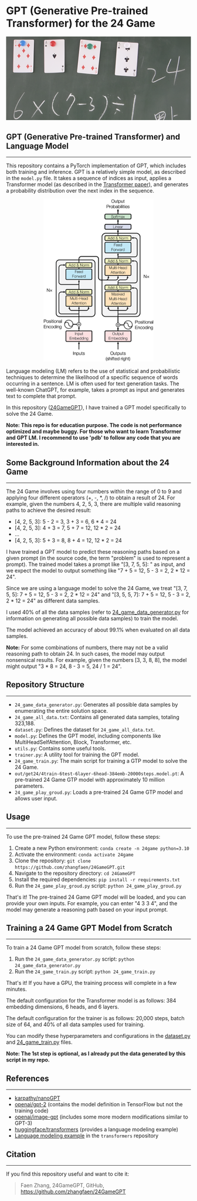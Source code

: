 # GPT (Generative Pre-trained Transformer) for the 24 Game

![24 Game](24-game.png)

## GPT (Generative Pre-trained Transformer) and Language Model
-------
This repository contains a PyTorch implementation of GPT, which includes both training and inference. GPT is a relatively simple model, as described in the `model.py` file. It takes a sequence of indices as input, applies a Transformer model (as described in the [Transformer paper](https://arxiv.org/abs/1706.03762)), and generates a probability distribution over the next index in the sequence.

<center><img src="transformer.jpg" width="300" /></center>

Language modeling (LM) refers to the use of statistical and probabilistic techniques to determine the likelihood of a specific sequence of words occurring in a sentence. LM is often used for text generation tasks. The well-known ChatGPT, for example, takes a prompt as input and generates text to complete that prompt.

In this repository ([24GameGPT](https://github.com/zhangfaen/24GameGPT)), I have trained a GPT model specifically to solve the 24 Game.

**Note: This repo is for education purpose. The code is not performance optimized and maybe buggy. For those who want to learn Transformer and GPT LM. I recommend to use 'pdb' to follow any code that you are interested in.**

## Some Background Information about the 24 Game
-------
The 24 Game involves using four numbers within the range of 0 to 9 and applying four different operators (+, -, *, /) to obtain a result of 24. For example, given the numbers 4, 2, 5, 3, there are multiple valid reasoning paths to achieve the desired result:

- [4, 2, 5, 3]: 5 - 2 = 3, 3 + 3 = 6, 6 * 4 = 24
- [4, 2, 5, 3]: 4 + 3 = 7, 5 + 7 = 12, 12 * 2 = 24
- ...
- [4, 2, 5, 3]: 5 + 3 = 8, 8 + 4 = 12, 12 * 2 = 24

I have trained a GPT model to predict these reasoning paths based on a given prompt (in the source code, the term "problem" is used to represent a prompt). The trained model takes a prompt like "[3, 7, 5, 5]: " as input, and we expect the model to output something like "7 + 5 = 12, 5 - 3 = 2, 2 * 12 = 24".

Since we are using a language model to solve the 24 Game, we treat "[3, 7, 5, 5]: 7 + 5 = 12, 5 - 3 = 2, 2 * 12 = 24" and "[3, 5, 5, 7]: 7 + 5 = 12, 5 - 3 = 2, 2 * 12 = 24" as different data samples.

I used 40% of all the data samples (refer to [24_game_data_generator.py](24_game_data_generator.py) for information on generating all possible data samples) to train the model.

The model achieved an accuracy of about 99.1% when evaluated on all data samples.

**Note:** For some combinations of numbers, there may not be a valid reasoning path to obtain 24. In such cases, the model may output nonsensical results. For example, given the numbers [3, 3, 8, 8], the model might output "3 * 8 = 24, 8 - 3 = 5, 24 / 1 = 24".

## Repository Structure
-------
- `24_game_data_generator.py`: Generates all possible data samples by enumerating the entire solution space.
- `24_game_all_data.txt`: Contains all generated data samples, totaling 323,188.
- `dataset.py`: Defines the dataset for `24_game_all_data.txt`.
- `model.py`: Defines the GPT model, including components like MultiHeadSelfAttention, Block, Transformer, etc.
- `utils.py`: Contains some useful tools.
- `trainer.py`: A utility tool for training the GPT model.
- `24_game_train.py`: The main script for training a GTP model to solve the 24 Game.
- `out/get24/4train-6test-6layer-6head-384emb-20000steps.model.pt`: A pre-trained 24 Game GTP model with approximately 10 million parameters.
- `24_game_play_groud.py`: Loads a pre-trained 24 Game GTP model and allows user input.

## Usage
-------
To use the pre-trained 24 Game GPT model, follow these steps:

1. Create a new Python environment: `conda create -n 24game python=3.10`
2. Activate the environment: `conda activate 24game`
3. Clone the repository: `git clone https://github.com/zhangfaen/24GameGPT.git`
4. Navigate to the repository directory: `cd 24GameGPT`
5. Install the required dependencies: `pip install -r requirements.txt`
6. Run the `24_game_play_groud.py` script: `python 24_game_play_groud.py`

That's it! The pre-trained 24 Game GPT model will be loaded, and you can provide your own inputs. For example, you can enter "4 3 3 4", and the model may generate a reasoning path based on your input prompt.

## Training a 24 Game GPT Model from Scratch
-------
To train a 24 Game GPT model from scratch, follow these steps:

1. Run the `24_game_data_generator.py` script: `python 24_game_data_generator.py` 
2. Run the `24_game_train.py` script: `python 24_game_train.py`

That's it! If you have a GPU, the training process will complete in a few minutes.

The default configuration for the Transformer model is as follows: 384 embedding dimensions, 6 heads, and 6 layers.

The default configuration for the trainer is as follows: 20,000 steps, batch size of 64, and 40% of all data samples used for training.

You can modify these hyperparameters and configurations in the [dataset.py](dataset.py) and [24_game_train.py](24_game_train.py) files.

**Note: The 1st step is optional, as I already put the data generated by this script in my repo.**

## References
-------
- [karpathy/nanoGPT](https://github.com/karpathy/nanoGPT)
- [openai/gpt-2](https://github.com/openai/gpt-2) (contains the model definition in TensorFlow but not the training code)
- [openai/image-gpt](https://github.com/openai/image-gpt) (includes some more modern modifications similar to GPT-3)
- [huggingface/transformers](https://github.com/huggingface/transformers) (provides a language modeling example)
- [Language modeling example](https://github.com/huggingface/transformers/tree/master/examples/pytorch/language-modeling) in the `transformers` repository

## Citation
-------
If you find this repository useful and want to cite it:

> Faen Zhang, 24GameGPT, GitHub, https://github.com/zhangfaen/24GameGPT